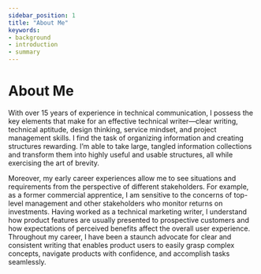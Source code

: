 ```yaml
---
sidebar_position: 1
title: "About Me"
keywords:
- background
- introduction
- summary
---
```


# About Me

With over 15 years of experience in technical communication, I possess the key elements that make for an effective technical writer—clear writing, technical aptitude, design thinking, service mindset, and project management skills. I find the task of organizing information and creating structures rewarding. I’m able to take large, tangled information collections and transform them into highly useful and usable structures, all while exercising the art of brevity. 

Moreover, my early career experiences allow me to see situations and requirements from the perspective of different stakeholders. For example, as a former commercial apprentice, I am sensitive to the concerns of top-level management and other stakeholders who monitor returns on investments. Having worked as a technical marketing writer, I understand how product features are usually presented to prospective customers and how expectations of perceived benefits affect the overall user experience. Throughout my career, I have been a staunch advocate for clear and consistent writing that enables product users to easily grasp complex concepts, navigate products with confidence, and accomplish tasks seamlessly.


  

  